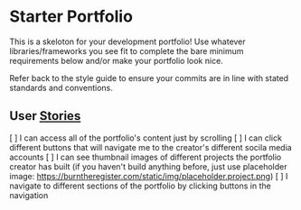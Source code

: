 # Starter Portfolio
This is a skeloton for your development portfolio! Use whatever libraries/frameworks you see fit to complete the bare minimum requirements below and/or make your portfolio look nice.

Refer back to the style guide to ensure your commits are in line with stated standards and conventions.

## User [Stories](https://en.wikipedia.org/wiki/User_story)
[ ] I can access all of the portfolio's content just by scrolling
[ ] I can click different buttons that will navigate me to the creator's different socila media accounts
[ ] I can see thumbnail images of different projects the portfolio creator has built (if you haven't build anything before, just use placeholder image: https://burntheregister.com/static/img/placeholder.project.png)
[ ] I navigate to different sections of the portfolio by clicking buttons in the navigation

